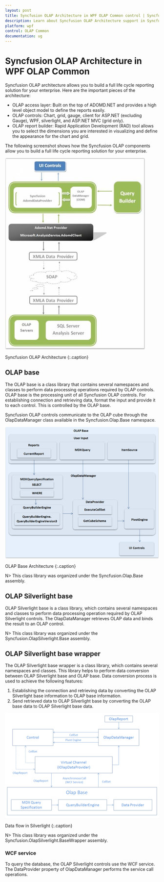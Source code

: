 ```yaml
---
layout: post
title: Syncfusion OLAP Architecture in WPF OLAP Common control | Syncfusion
description: Learn about Syncfusion OLAP Architecture support in Syncfusion WPF OLAP Common control and more.
platform: wpf
control: OLAP Common
documentation: ug
---
```


# Syncfusion OLAP Architecture in WPF OLAP Common

Syncfusion OLAP architecture allows you to build a full life cycle reporting solution for your enterprise. Here are the important pieces of the architecture:

* OLAP access layer: Built on the top of ADOMD.NET and provides a high level object model to define the reports easily.
* OLAP controls: Chart, grid, gauge, client for ASP.NET (excluding Gauge), WPF, silverlight, and ASP.NET MVC (grid only).
* OLAP report builder: Rapid Application Development (RAD) tool allows you to select the dimensions you are interested in visualizing and define the appearance for the chart and grid.



The following screenshot shows how the Syncfusion OLAP components allow you to build a full life cycle reporting solution for your enterprise.





![Syncfusion-OLAP-Architecture_img1](Syncfusion-OLAP-Architecture_images/Syncfusion-OLAP-Architecture_img1.jpeg)





Syncfusion OLAP Architecture
{:.caption}

## OLAP base

The OLAP base is a class library that contains several namespaces and classes to perform data processing operations required by OLAP controls. OLAP base is the processing unit of all Syncfusion OLAP controls. For establishing connection and retrieving data, format the input and provide it to each control. This is controlled by the OLAP base.

Syncfusion OLAP controls communicate to the OLAP cube through the OlapDataManager class available in the Syncfusion.Olap.Base namespace.



![OLAP-Base_img1](OLAP-Base_images/OLAP-Base_img1.png)





OLAP Base Architecture
{:.caption}



N> This class library was organized under the Syncfusion.Olap.Base assembly.


## OLAP Silverlight base

OLAP Silverlight base is a class library, which contains several namespaces and classes to perform data processing operation required by OLAP Silverlight controls. The OlapDataManager retrieves OLAP data and binds the result to an OLAP control.

N> This class library was organized under the Syncfusion.OlapSilverlight.Base assembly.


## OLAP Silverlight base wrapper

The OLAP Silverlight base wrapper is a class library, which contains several namespaces and classes. This library helps to perform data conversion between OLAP Silverlight base and OLAP base. Data conversion process is used to achieve the following features:

1. Establishing the connection and retrieving data by converting the OLAP Silverlight base information to OLAP base information.
2. Send retrieved data to OLAP Silverlight base by converting the OLAP base data to OLAP Silverlight base data.





![OLAP-Silverlight-Base-Wrapper_images1](OLAP-Silverlight-Base-Wrapper_images/OLAP-Silverlight-Base-Wrapper_img1.png)





Data flow in Silverlight
{:.caption}



N> This class library was organized under the Syncfusion.OlapSilverlight.BaseWrapper assembly.

### WCF service

To query the database, the OLAP Silverlight controls use the WCF service. The DataProvider property of OlapDataManager performs the service call operations.
